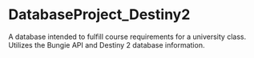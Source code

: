 # DatabaseProject_Destiny2
A database intended to fulfill course requirements for a university class. Utilizes the Bungie API and Destiny 2 database information.
